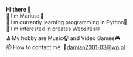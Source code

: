  <b>Hi there 👋</b></br>
🤚 I'm Mariusz🙂</br>
🌱 I’m currently learning programming in Python🐍</br>
🔭 I'm interested in creates Websites🌐</br>
⛳ My hobby are Music🎧 and Video Games🎮</br>
📫 How to contact me: 📧damian2001-03@wp.pl</br>


<!--
**damian2001-03/damian2001-03** is a ✨ _special_ ✨ repository because its `README.md` (this file) appears on your GitHub profile.

Here are some ideas to get you started:

- 🔭 I’m currently working on ...
- 🌱 I’m currently learning ...
- 👯 I’m looking to collaborate on ...
- 🤔 I’m looking for help with ...
- 💬 Ask me about ...
- 📫 How to reach me: ...
- 😄 Pronouns: ...
- ⚡ Fun fact: ...
-->
